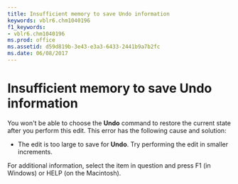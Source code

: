 ```yaml
---
title: Insufficient memory to save Undo information
keywords: vblr6.chm1040196
f1_keywords:
- vblr6.chm1040196
ms.prod: office
ms.assetid: d59d819b-3e43-e3a3-6433-2441b9a7b2fc
ms.date: 06/08/2017
---
```



# Insufficient memory to save Undo information

You won't be able to choose the  **Undo** command to restore the current state after you perform this edit. This error has the following cause and solution:



- The edit is too large to save for  **Undo**. Try performing the edit in smaller increments.
    

For additional information, select the item in question and press F1 (in Windows) or HELP (on the Macintosh).

